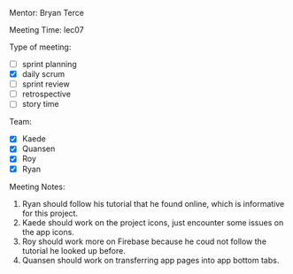 Mentor: Bryan Terce

Meeting Time: lec07

Type of meeting: 

- [ ] sprint planning
- [x] daily scrum
- [ ] sprint review
- [ ] retrospective
- [ ] story time

Team: 

- [x] Kaede
- [x] Quansen
- [x] Roy
- [x] Ryan

Meeting Notes:

1. Ryan should follow his tutorial that he found online, which is informative for this project. 
2. Kaede should work on the project icons, just encounter some issues on the app icons.
3. Roy should work more on Firebase because he coud not follow the tutorial he looked up before. 
4. Quansen should work on transferring app pages into app bottom tabs.  
